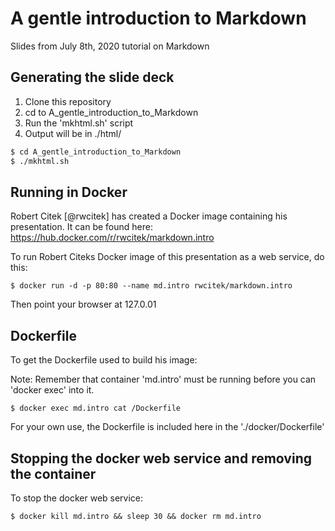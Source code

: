 # A gentle introduction to Markdown

Slides from July 8th, 2020 tutorial on Markdown



## Generating the slide deck

1. Clone this repository
2. cd to A_gentle_introduction_to_Markdown
3. Run the 'mkhtml.sh' script
4. Output will be in ./html/

```bash
$ cd A_gentle_introduction_to_Markdown
$ ./mkhtml.sh
```



## Running in Docker

Robert Citek [@rwcitek] has created a Docker image containing his presentation.
It can be found here:
<https://hub.docker.com/r/rwcitek/markdown.intro>

To run Robert Citeks Docker image of this presentation as a web service, do this:

```
$ docker run -d -p 80:80 --name md.intro rwcitek/markdown.intro 
```

Then point your browser at 127.0.01

## Dockerfile

To get the Dockerfile used to build his image:


Note: Remember  that container 'md.intro' must be running before you can 
'docker exec' into it.

```
$ docker exec md.intro cat /Dockerfile 
```

For your own use, the Dockerfile is included here in the './docker/Dockerfile'



## Stopping the docker web service and removing the container

To stop the docker web service:

```
$ docker kill md.intro && sleep 30 && docker rm md.intro
```


